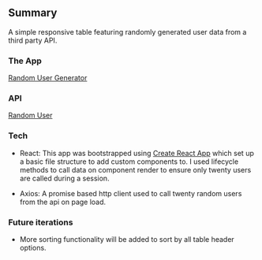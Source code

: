 ## Summary 

A simple responsive table featuring randomly generated user data from a third party API. 

### The App 
[Random User Generator](https://jeanadelaire.github.io/user-listing/)

### API
[Random User](https://randomuser.me/)

### Tech
- React: This app was bootstrapped using [Create React App](https://github.com/facebook/create-react-app) which set up a basic file structure to add custom components to. I used lifecycle methods to call data on component render to ensure only twenty users are called during a session. 

- Axios: A promise based http client used to call twenty random users from the api on page load.  

### Future iterations 
- More sorting functionality will be added to sort by all table header options. 